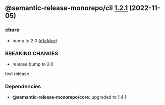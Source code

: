 ## @semantic-release-monorepo/cli [1.2.1](https://github.com/bubkoo/semantic-release-monorepo/compare/@semantic-release-monorepo/cli@1.2.0...@semantic-release-monorepo/cli@1.2.1) (2022-11-05)


### chore

* bump to 2.0 ([e1afdce](https://github.com/bubkoo/semantic-release-monorepo/commit/e1afdce729a0750d831260cd00d4519426fa3c8d))


### BREAKING CHANGES

* release bump to 2.0

test release





### Dependencies

* **@semantic-release-monorepo/core:** upgraded to 1.4.1
